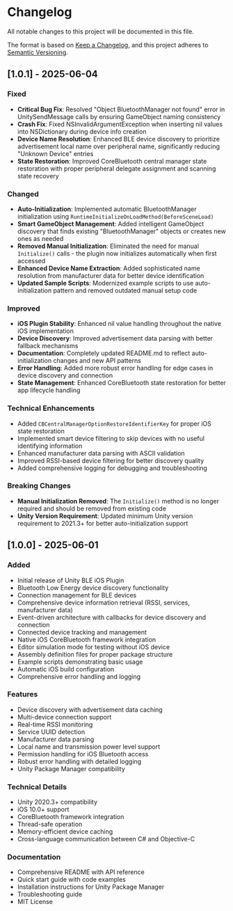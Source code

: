 # Changelog

All notable changes to this project will be documented in this file.

The format is based on [Keep a Changelog](https://keepachangelog.com/en/1.0.0/),
and this project adheres to [Semantic Versioning](https://semver.org/spec/v2.0.0.html).

## [1.0.1] - 2025-06-04

### Fixed
- **Critical Bug Fix**: Resolved "Object BluetoothManager not found" error in UnitySendMessage calls by ensuring GameObject naming consistency
- **Crash Fix**: Fixed NSInvalidArgumentException when inserting nil values into NSDictionary during device info creation
- **Device Name Resolution**: Enhanced BLE device discovery to prioritize advertisement local name over peripheral name, significantly reducing "Unknown Device" entries
- **State Restoration**: Improved CoreBluetooth central manager state restoration with proper peripheral delegate assignment and scanning state recovery

### Changed
- **Auto-Initialization**: Implemented automatic BluetoothManager initialization using `RuntimeInitializeOnLoadMethod(BeforeSceneLoad)`
- **Smart GameObject Management**: Added intelligent GameObject discovery that finds existing "BluetoothManager" objects or creates new ones as needed
- **Removed Manual Initialization**: Eliminated the need for manual `Initialize()` calls - the plugin now initializes automatically when first accessed
- **Enhanced Device Name Extraction**: Added sophisticated name resolution from manufacturer data for better device identification
- **Updated Sample Scripts**: Modernized example scripts to use auto-initialization pattern and removed outdated manual setup code

### Improved
- **iOS Plugin Stability**: Enhanced nil value handling throughout the native iOS implementation
- **Device Discovery**: Improved advertisement data parsing with better fallback mechanisms
- **Documentation**: Completely updated README.md to reflect auto-initialization changes and new API patterns
- **Error Handling**: Added more robust error handling for edge cases in device discovery and connection
- **State Management**: Enhanced CoreBluetooth state restoration for better app lifecycle handling

### Technical Enhancements
- Added `CBCentralManagerOptionRestoreIdentifierKey` for proper iOS state restoration
- Implemented smart device filtering to skip devices with no useful identifying information
- Enhanced manufacturer data parsing with ASCII validation
- Improved RSSI-based device filtering for better discovery quality
- Added comprehensive logging for debugging and troubleshooting

### Breaking Changes
- **Manual Initialization Removed**: The `Initialize()` method is no longer required and should be removed from existing code
- **Unity Version Requirement**: Updated minimum Unity version requirement to 2021.3+ for better auto-initialization support

## [1.0.0] - 2025-06-01

### Added
- Initial release of Unity BLE iOS Plugin
- Bluetooth Low Energy device discovery functionality
- Connection management for BLE devices
- Comprehensive device information retrieval (RSSI, services, manufacturer data)
- Event-driven architecture with callbacks for device discovery and connection
- Connected device tracking and management
- Native iOS CoreBluetooth framework integration
- Editor simulation mode for testing without iOS device
- Assembly definition files for proper package structure
- Example scripts demonstrating basic usage
- Automatic iOS build configuration
- Comprehensive error handling and logging

### Features
- Device discovery with advertisement data caching
- Multi-device connection support
- Real-time RSSI monitoring
- Service UUID detection
- Manufacturer data parsing
- Local name and transmission power level support
- Permission handling for iOS Bluetooth access
- Robust error handling with detailed logging
- Unity Package Manager compatibility

### Technical Details
- Unity 2020.3+ compatibility
- iOS 10.0+ support
- CoreBluetooth framework integration
- Thread-safe operation
- Memory-efficient device caching
- Cross-language communication between C# and Objective-C

### Documentation
- Comprehensive README with API reference
- Quick start guide with code examples
- Installation instructions for Unity Package Manager
- Troubleshooting guide
- MIT License
